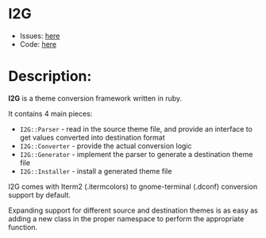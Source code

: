 # I2G
* Issues: [here](https://github.com/jletizia/I2G/issues)
* Code: [here](https://github.com/jletizia/I2G)

# Description:
**I2G** is a theme conversion framework written in ruby.

It contains 4 main pieces:
* `I2G::Parser` - read in the source theme file, and provide an interface to get values converted into destination format
* `I2G::Converter` - provide the actual conversion logic
* `I2G::Generator` - implement the parser to generate a destination theme file
* `I2G::Installer` - install a generated theme file

I2G comes with Iterm2 (.itermcolors) to gnome-terminal (.dconf) conversion support by default.

Expanding support for different source and destination themes is as easy as adding a new class in the proper namespace to perform the appropriate function.

